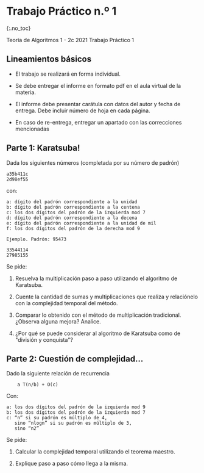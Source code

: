 Trabajo Práctico n.º 1
======================
{:.no_toc}

Teoría de Algoritmos 1 - 2c 2021
Trabajo Práctico 1

## Lineamientos básicos

- El trabajo se realizará en forma individual.

- Se debe entregar el informe en formato pdf en el aula virtual de la materia.

- El informe debe presentar carátula con datos del autor y fecha de entrega. Debe incluir número de hoja en cada página.

- En caso de re-entrega, entregar un apartado con las correcciones mencionadas

## Parte 1: Karatsuba!

Dada los siguientes números (completada por su número de padrón) 

	a35b411c 
	2d98ef55

con: 

	a: dígito del padrón correspondiente a la unidad
	b: dígito del padrón correspondiente a la centena
	c: los dos dígitos del padrón de la izquierda mod 7
	d: dígito del padrón correspondiente a la decena
	e: dígito del padrón correspondiente a la unidad de mil
	f: los dos dígitos del padrón de la derecha mod 9

	Ejemplo. Padrón: 95473
	
	33544114
	27985155


Se pide:

1. Resuelva la multiplicación paso a paso utilizando el algoritmo de Karatsuba.

1. Cuente la cantidad de sumas y multiplicaciones que realiza y relaciónelo con la complejidad temporal del método.

1. Comparar lo obtenido con el método de multiplicación tradicional. ¿Observa alguna mejora? Analice.

1. ¿Por qué se puede considerar al algoritmo de Karatsuba como de "división y conquista"?

## Parte 2: Cuestión de complejidad...

Dado la siguiente relación de recurrencia 

        a T(n/b) + O(c)

Con:

    a: los dos dígitos del padrón de la izquierda mod 9
    b: los dos dígitos del padrón de la izquierda mod 7
    c: “n” si su padrón es múltiplo de 4, 
       sino “nlogn” si su padrón es múltiplo de 3,
       sino “n2”  

Se pide:

1. Calcular la complejidad temporal utilizando el teorema maestro. 

1. Explique paso a paso cómo llega a la misma.

